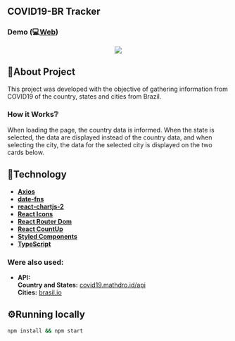 ## COVID19-BR Tracker
### Demo (:computer:[Web](https://covid19-br.tk))
<a href="https://covid19-br.tk"><p align="center" ><img src="./web/demo.gif" /></p></a>

## :speech_balloon:About Project
This project was developed with the objective of gathering information from COVID19 of the country, states and cities from Brazil.

### How it Works:grey_question:
When loading the page, the country data is informed. When the state is selected, the data are displayed instead of the country data, and when selecting the city, the data for the selected city is displayed on the two cards below.

## :hammer:Technology
- [**Axios**](https://github.com/axios/axios)
- [**date-fns**](https://github.com/date-fns/date-fns#readme)
- [**react-chartjs-2**](https://github.com/jerairrest/react-chartjs-2)
- [**React Icons**](https://github.com/react-icons/react-icons)
- [**React Router Dom**](https://github.com/ReactTraining/react-router)
- [**React CountUp**](https://github.com/glennreyes/react-countup)
- [**Styled Components**](https://styled-components.com/)
- [**TypeScript**](https://www.typescriptlang.org/)

### Were also used:
- **API:**  
**Country and States:** [covid19.mathdro.id/api](https://covid19.mathdro.id/api)  
**Cities:** [brasil.io](https://brasil.io/api/dataset/covid19/?format=json)  

## :gear:Running locally
```sh
npm install && npm start